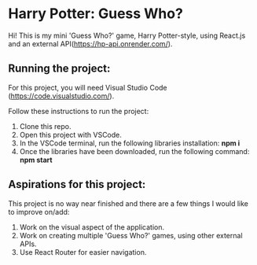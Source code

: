 # Harry Potter: Guess Who?

Hi! This is my mini 'Guess Who?' game, Harry Potter-style, using React.js and an external API(https://hp-api.onrender.com/).

## Running the project:
For this project, you will need Visual Studio Code (https://code.visualstudio.com/).

Follow these instructions to run the project:
1. Clone this repo.
2. Open this project with VSCode.
3. In the VSCode terminal, run the following libraries installation: **npm i**
4. Once the libraries have been downloaded, run the following command: **npm start**

## Aspirations for this project:
This project is no way near finished and there are a few things I would like to improve on/add:
1. Work on the visual aspect of the application.
2. Work on creating multiple 'Guess Who?' games, using other external APIs.
3. Use React Router for easier navigation.


